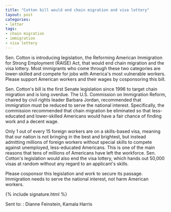 ```yaml
---
title: "Cotton bill would end chain migration and visa lottery"
layout: post
categories:
- letter
tags:
- chain migration
- immigration
- visa lottery
---
```


Sen. Cotton is introducing legislation, the Reforming American Immigration for Strong Employment (RAISE) Act, that would end chain migration and the visa lottery. Most immigrants who come through these two categories are lower-skilled and compete for jobs with America's most vulnerable workers. Please support American workers and their wages by cosponsoring this bill.

Sen. Cotton's bill is the first Senate legislation since 1996 to target chain migration and is long overdue. The U.S. Commission on Immigration Reform, chaired by civil rights leader Barbara Jordan, recommended that immigration must be reduced to serve the national interest. Specifically, the commission recommended that chain migration be eliminated so that less-educated and lower-skilled Americans would have a fair chance of finding work and a decent wage.

Only 1 out of every 15 foreign workers are on a skills-based visa, meaning that our nation is not bringing in the best and brightest, but instead admitting millions of foreign workers without special skills to compete against unemployed, less-educated Americans. This is one of the main reasons that tens of millions of Americans have left the workforce. Sen. Cotton's legislation would also end the visa lottery, which hands out 50,000 visas at random without any regard to an applicant's skills.

Please cosponsor this legislation and work to secure its passage. Immigration needs to serve the national interest, not harm American workers.

{% include signature.html %}

Sent to:
: Dianne Feinstein, Kamala Harris
